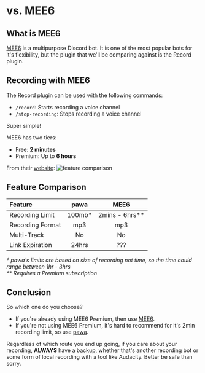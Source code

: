 # vs. MEE6

## What is MEE6
[MEE6](https://mee6.xyz) is a multipurpose Discord bot. It is one of the most popular bots for it's flexibility, but the plugin that we'll be comparing against is the Record plugin.

## Recording with MEE6
The Record plugin can be used with the following commands:
* `/record`: Starts recording a voice channel
* `/stop-recording`: Stops recording a voice channel

Super simple!

MEE6 has two tiers:
* Free: **2 minutes**
* Premium: Up to **6 hours**

From their [website](https://mee6.xyz/premium):
![feature comparison](./_media/mee6-premium-free.png)

## Feature Comparison

| Feature          | pawa   | MEE6           |
|:-----------------|:------:|:--------------:|
| Recording Limit  | 100mb* | 2mins - 6hrs** |
| Recording Format | mp3    | mp3            |
| Multi-Track      | No     | No             |
| Link Expiration  | 24hrs  | ???            |

_* pawa's limits are based on size of recording not time, so the time could range between 1hr - 3hrs_  
_** Requires a Premium subscription_

## Conclusion

So which one do you choose?

* If you're already using MEE6 Premium, then use <u>MEE6</u>.
* If you're not using MEE6 Premium, it's hard to recommend for it's 2min recording limit, so use <u>pawa</u>.

Regardless of which route you end up going, if you care about your recording, **ALWAYS** have a backup, whether that's another recording bot or some form of local recording with a tool like Audacity. Better be safe than sorry.
